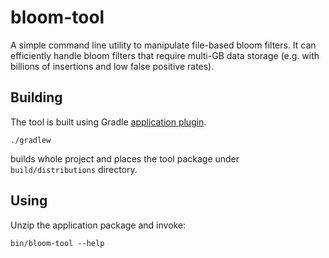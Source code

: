 # bloom-tool

A simple command line utility to manipulate file-based bloom filters. 
It can efficiently handle bloom filters that require multi-GB data storage (e.g. with billions of insertions and low false positive rates).

## Building

The tool is built using Gradle [application plugin](https://docs.gradle.org/current/userguide/application_plugin.html).
```
./gradlew
```
builds whole project and places the tool package under `build/distributions` directory.

## Using

Unzip the application package and invoke:

```
bin/bloom-tool --help
```
